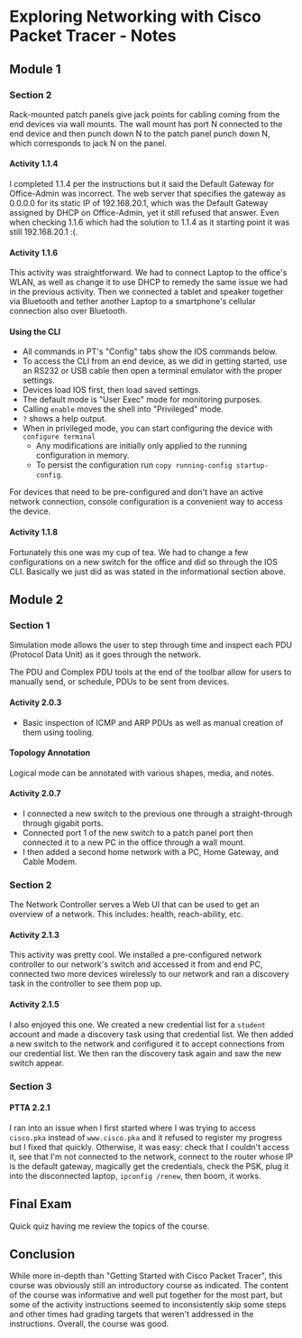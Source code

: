 # Exploring Networking with Cisco Packet Tracer - Notes

## Module 1

### Section 2

Rack-mounted patch panels give jack points for cabling coming from the end devices
via wall mounts. The wall mount has port N connected to the end device and then punch
down N to the patch panel punch down N, which corresponds to jack N on the panel.

#### Activity 1.1.4

I completed 1.1.4 per the instructions but it said the Default Gateway for Office-Admin was incorrect. The web server that specifies the gateway as 0.0.0.0 for its static IP of 192.168.20.1, which was the Default Gateway assigned by DHCP on Office-Admin, yet it still refused
that answer. Even when checking 1.1.6 which had the solution to 1.1.4 as it starting point it
was still 192.168.20.1 :(.

#### Activity 1.1.6

This activity was straightforward. We had to connect Laptop to the office's WLAN, as well as
change it to use DHCP to remedy the same issue we had in the previous activity. Then we connected
a tablet and speaker together via Bluetooth and tether another Laptop to a smartphone's cellular
connection also over Bluetooth.

#### Using the CLI

- All commands in PT's "Config" tabs show the IOS commands below.
- To access the CLI from an end device, as we did in getting started, use an RS232 or USB cable
  then open a terminal emulator with the proper settings.
- Devices load IOS first, then load saved settings.
- The default mode is "User Exec" mode for monitoring purposes.
- Calling `enable` moves the shell into "Privileged" mode.
- `?` shows a help output.
- When in privileged mode, you can start configuring the device with `configure terminal`
  - Any modifications are initially only applied to the running configuration in memory.
  - To persist the configuration run `copy running-config startup-config`.

For devices that need to be pre-configured and don't have an active network connection,
console configuration is a convenient way to access the device.

#### Activity 1.1.8

Fortunately this one was my cup of tea. We had to change a few configurations on a new
switch for the office and did so through the IOS CLI. Basically we just did as was stated
in the informational section above.

## Module 2

### Section 1

Simulation mode allows the user to step through time and inspect each PDU (Protocol Data Unit)
as it goes through the network.

The PDU and Complex PDU tools at the end of the toolbar allow for users to manually send, or
schedule, PDUs to be sent from devices.

#### Activity 2.0.3

- Basic inspection of ICMP and ARP PDUs as well as manual creation of them using tooling.

#### Topology Annotation

Logical mode can be annotated with various shapes, media, and notes.

#### Activity 2.0.7

- I connected a new switch to the previous one through a straight-through through gigabit ports.
- Connected port 1 of the new switch to a patch panel port then connected it to a new PC in the office through a wall mount.
- I then added a second home network with a PC, Home Gateway, and Cable Modem.

### Section 2

The Network Controller serves a Web UI that can be used to get an overview of a network.
This includes: health, reach-ability, etc.

#### Activity 2.1.3

This activity was pretty cool. We installed a pre-configured network controller to our
network's switch and accessed it from and end PC, connected two more devices wirelessly
to our network and ran a discovery task in the controller to see them pop up.

#### Activity 2.1.5

I also enjoyed this one. We created a new credential list for a `student` account and made
a discovery task using that credential list. We then added a new switch to the network and
configured it to accept connections from our credential list. We then ran the discovery task
again and saw the new switch appear.

### Section 3

#### PTTA 2.2.1

I ran into an issue when I first started where I was trying to access `cisco.pka` instead of
`www.cisco.pka` and it refused to register my progress but I fixed that quickly. Otherwise,
it was easy: check that I couldn't access it, see that I'm not connected to the network,
connect to the router whose IP is the default gateway, magically get the credentials,
check the PSK, plug it into the disconnected laptop, `ipconfig /renew`, then boom, it works.

## Final Exam

Quick quiz having me review the topics of the course.

## Conclusion

While more in-depth than "Getting Started with Cisco Packet Tracer", this course was
obviously still an introductory course as indicated. The content of the course was
informative and well put together for the most part, but some of the activity
instructions seemed to inconsistently skip some steps and other times had grading
targets that weren't addressed in the instructions. Overall, the course was good.